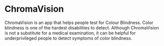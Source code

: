 # ChromaVision
ChromaVision is an app that helps people test for Colour Blindness. Color blindness is one of the hardest disabilities to detect. Although ChromaVision is not a substitute for a medical examination, it can be helpful for underprivileged people to detect symptoms of color blindness.
